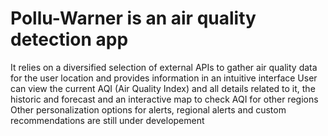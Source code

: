 # Pollu-Warner is an air quality detection app
It relies on a diversified selection of external APIs to gather air quality data for the user location and provides information in an intuitive interface
User can view the current AQI (Air Quality Index) and all details related to it, the historic and forecast and an interactive map to check AQI for other regions
Other personalization options for alerts, regional alerts and custom recommendations are still under developement
